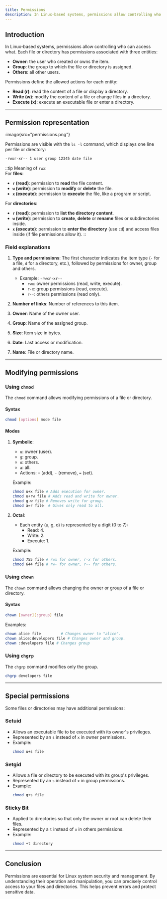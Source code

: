 ```yaml
---
title: Permissions
description: In Linux-based systems, permissions allow controlling who can access what. Each file or directory has permissions associated with the owner, the assigned group, as well as all other users.
---
```


## Introduction

In Linux-based systems, permissions allow controlling who can access what. Each file or directory has permissions associated with three entities:
- **Owner**: the user who created or owns the item.
- **Group**: the group to which the file or directory is assigned.
- **Others**: all other users.

Permissions define the allowed actions for each entity:
- **Read (r)**: read the content of a file or display a directory.
- **Write (w)**: modify the content of a file or change files in a directory.
- **Execute (x)**: execute an executable file or enter a directory.

---

## Permission representation

:imago{src="permissions.png"}

Permissions are visible with the `ls -l` command, which displays one line per file or directory:
```bash
-rwxr-xr-- 1 user group 12345 date file
```

::tip
Meaning of `rwx`:
<br>
For **files**:
- **`r` (read)**: permission to **read** the file content.
- **`w` (write)**: permission to **modify** or **delete** the file.
- **`x` (execute)**: permission to **execute** the file, like a program or script.

For **directories**:
- **`r` (read)**: permission to **list the directory content**.
- **`w` (write)**: permission to **create**, **delete** or **rename** files or subdirectories inside.
- **`x` (execute)**: permission to **enter the directory** (use `cd`) and access files inside (if file permissions allow it).
::

### Field explanations

1. **Type and permissions**: The first character indicates the item type (`-` for a file, `d` for a directory, etc.), followed by permissions for owner, group and others.
   - Example: `-rwxr-xr--`
     - `rwx`: owner permissions (read, write, execute).
     - `r-x`: group permissions (read, execute).
     - `r--`: others permissions (read only).

2. **Number of links**: Number of references to this item.
3. **Owner**: Name of the owner user.
4. **Group**: Name of the assigned group.
5. **Size**: Item size in bytes.
6. **Date**: Last access or modification.
7. **Name**: File or directory name.

---

## Modifying permissions

### Using `chmod`
The `chmod` command allows modifying permissions of a file or directory.

#### Syntax
```bash
chmod [options] mode file
```

#### Modes
1. **Symbolic**:
   - `u`: owner (user).
   - `g`: group.
   - `o`: others.
   - `a`: all.
   - Actions: `+` (add), `-` (remove), `=` (set).

   Example:
   ```bash
   chmod u+x file # Adds execution for owner.
   chmod u+rw file # Adds read and write for owner.
   chmod g-w file # Removes write for group.
   chmod a=r file  # Gives only read to all.
   ```

2. **Octal**:
   - Each entity (u, g, o) is represented by a digit (0 to 7):
     - Read: 4.
     - Write: 2.
     - Execute: 1.

   Example:
   ```bash
   chmod 755 file # rwx for owner, r-x for others.
   chmod 644 file # rw- for owner, r-- for others.
   ```

### Using `chown`
The `chown` command allows changing the owner or group of a file or directory.

#### Syntax
```bash
chown [owner][:group] file
```

Examples:
```bash
chown alice file         # Changes owner to "alice".
chown alice:developers file # Changes owner and group.
chown :developers file # Changes group
```

### Using `chgrp`
The `chgrp` command modifies only the group.
```bash
chgrp developers file
```

---

## Special permissions

Some files or directories may have additional permissions:

### Setuid
- Allows an executable file to be executed with its owner's privileges.
- Represented by an `s` instead of `x` in owner permissions.
- Example:
  ```bash
  chmod u+s file
  ```

### Setgid
- Allows a file or directory to be executed with its group's privileges.
- Represented by an `s` instead of `x` in group permissions.
- Example:
  ```bash
  chmod g+s file
  ```

### Sticky Bit
- Applied to directories so that only the owner or root can delete their files.
- Represented by a `t` instead of `x` in others permissions.
- Example:
  ```bash
  chmod +t directory
  ```

---

## Conclusion

Permissions are essential for Linux system security and management. By understanding their operation and manipulation, you can precisely control access to your files and directories. This helps prevent errors and protect sensitive data.


